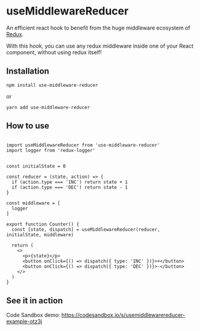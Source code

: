 # useMiddlewareReducer

An efficient react hook to benefit from the huge middleware ecosystem of [Redux](https://github.com/reduxjs/redux).

With this hook, you can use any redux middleware inside one of your React component, without using redux itself!

## Installation

```
npm install use-middleware-reducer
```

or

```
yarn add use-middleware-reducer
```


## How to use

```tsx

import useMiddlewareReducer from 'use-middleware-reducer'
import logger from 'redux-logger'


const initialState = 0

const reducer = (state, action) => {
  if (action.type === 'INC') return state + 1
  if (action.type === 'DEC') return state - 1
}

const middleware = [
  logger
]

export function Counter() {
  const [state, dispatch] = useMiddlewareReducer(reducer, initialState, middleware)

  return (
    <>
      <p>{state}</p>
      <button onClick={() => dispatch({ type: 'INC' })}>+</button>
      <button onClick={() => dispatch({ type: 'DEC' })}>-</button>
    </>
  )
}
```


## See it in action

Code Sandbox demo: https://codesandbox.io/s/usemiddlewarereducer-example-otz3j